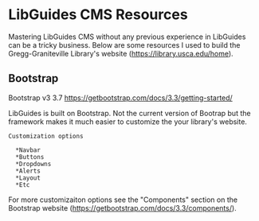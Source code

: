 # LibGuides CMS Resources

Mastering LibGuides CMS without any previous experience in LibGuides can be a tricky business. Below are some resources I used to build the Gregg-Graniteville Library's website (https://library.usca.edu/home).

## Bootstrap

Bootstrap v3 3.7 https://getbootstrap.com/docs/3.3/getting-started/

LibGuides is built on Bootstrap. Not the current version of Bootrap but the framework makes it much easier to customize the your library's website.
    
    Customization options
      
      *Navbar
      *Buttons
      *Dropdowns
      *Alerts
      *Layout
      *Etc
 For more customizaiton options see the "Components" section on the Bootstrap website (https://getbootstrap.com/docs/3.3/components/).
